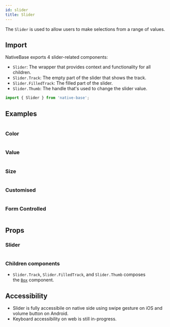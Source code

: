 ```yaml
---
id: slider
title: Slider
---
```


The `Slider` is used to allow users to make selections from a range of values.

## Import

NativeBase exports 4 slider-related components:

- `Slider`: The wrapper that provides context and functionality for all children.
- `Slider.Track`: The empty part of the slider that shows the track.
- `Slider.FilledTrack`: The filled part of the slider.
- `Slider.Thumb`: The handle that's used to change the slider value.

```jsx
import { Slider } from 'native-base';
```

## Examples

```ComponentSnackPlayer path=primitives,Slider,usage.tsx

```

### Color

```ComponentSnackPlayer path=primitives,Slider,color.tsx

```

### Value

```ComponentSnackPlayer path=primitives,Slider,Value.tsx

```

### Size

```ComponentSnackPlayer path=primitives,Slider,Size.tsx

```

### Customised

```ComponentSnackPlayer path=primitives,Slider,Customized.tsx

```

### Form Controlled

```ComponentSnackPlayer path=primitives,Slider,FormControlled.tsx

```

## Props

### Slider

```ComponentPropTable path=primitives,Slider,Slider.tsx

```

### Children components

- `Slider.Track`, `Slider.FilledTrack`, and `Slider.Thumb` composes the [`Box`](box.md) component.

## Accessibility

- Slider is fully accessibile on native side using swipe gesture on iOS and volume button on Android.
- Keyboard accessibility on web is still in-progress.
